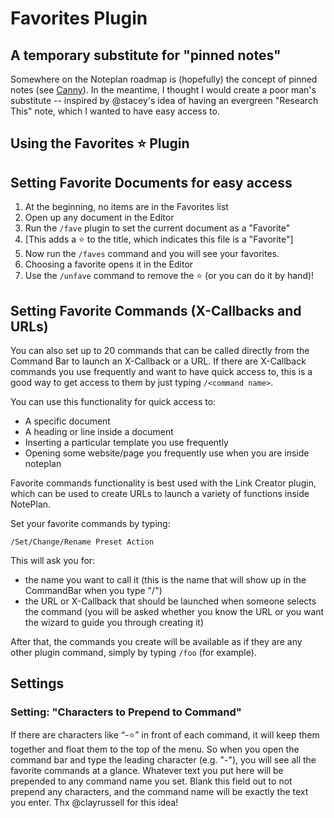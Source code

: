 # Favorites Plugin

## A temporary substitute for "pinned notes"

Somewhere on the Noteplan roadmap is (hopefully) the concept of pinned notes (see [Canny](https://noteplan.canny.io/general-feature-request/p/favorite-notesfolders-and-pinning-notes-to-the-top-of-the-list)). In the meantime, I thought I would create a poor man's substitute -- inspired by @stacey's idea of having an evergreen "Research This" note, which I wanted to have easy access to.

## Using the Favorites ⭐️ Plugin

## Setting Favorite Documents for easy access

1. At the beginning, no items are in the Favorites list
2. Open up any document in the Editor
2. Run the `/fave` plugin to set the current document as a "Favorite"
3. [This adds a ⭐️ to the title, which indicates this file is a "Favorite"]
4. Now run the `/faves` command and you will see your favorites.
5. Choosing a favorite opens it in the Editor
6. Use the `/unfave`  command to remove the ⭐️ (or you can do it by hand)!

## Setting Favorite Commands (X-Callbacks and URLs)

You can also set up to 20 commands that can be called directly from the Command Bar to launch an X-Callback or a URL. If there are X-Callback commands you use frequently and want to have quick access to, this is a good way to get access to them by just typing `/<command name>`.

You can use this functionality for quick access to:

- A specific document
- A heading or line inside a document
- Inserting a particular template you use frequently
- Opening some website/page you frequently use when you are inside noteplan

Favorite commands functionality is best used with the Link Creator plugin, which can be used to create URLs to launch a variety of functions inside NotePlan.

Set your favorite commands by typing:

`/Set/Change/Rename Preset Action`

This will ask you for:

- the name you want to call it (this is the name that will show up in the CommandBar when you type "/")
- the URL or X-Callback that should be launched when someone selects the command (you will be asked whether you know the URL or you want the wizard to guide you through creating it)

After that, the commands you create will be available as if they are any other plugin command, simply by typing `/foo` (for example).

## Settings

### Setting: "Characters to Prepend to Command"

If there are characters like “-⭐️” in front of each command, it will keep them together and float them to the top of the menu. So when you open the command bar and type the leading character (e.g. "-"), you will see all the favorite commands at a glance.  Whatever text you put here will be prepended to any command name you set. Blank this field out to not prepend any characters, and the command name will be exactly the text you enter. Thx @clayrussell for this idea!
